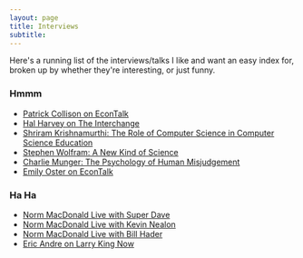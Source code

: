 ```yaml
---
layout: page
title: Interviews
subtitle:
---
```


Here's a running list of the interviews/talks I like and want
an easy index for, broken up by whether they're interesting,
or just funny.  

### Hmmm
 - [Patrick Collison on EconTalk](http://www.econtalk.org/patrick-collison-on-innovation-and-scientific-progress/)
 - [Hal Harvey on The Interchange](https://art19.com/shows/the-interchange/episodes/5c5df779-58b3-40f7-b5a6-7360d106a1d3)
 - [Shriram Krishnamurthi: The Role of Computer Science in Computer Science Education](https://youtu.be/fAUl7w_2YYY)
 - [Stephen Wolfram:  A New Kind of Science](https://youtu.be/_eC14GonZnU)
 - [Charlie Munger:  The Psychology of Human Misjudgement](https://youtu.be/pqzcCfUglws)
 - [Emily Oster on EconTalk](http://www.econtalk.org/emily-oster-on-cribsheet/)

### Ha Ha
 - [Norm MacDonald Live with Super Dave](https://www.youtube.com/watch?v=m50jsaTuSF4)
 - [Norm MacDonald Live with Kevin Nealon](https://archive.org/details/Norm_Macdonald_Live)
 - [Norm MacDonald Live with Bill Hader](https://archive.org/details/Norm_Macdonald_Live)
 - [Eric Andre on Larry King Now](https://youtu.be/7XR4Ml8FijM)


